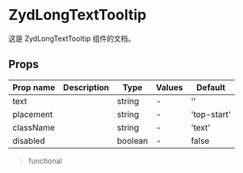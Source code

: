 # ZydLongTextTooltip

这是 ZydLongTextTooltip 组件的文档。

## Props

| Prop name | Description | Type    | Values | Default     |
| --------- | ----------- | ------- | ------ | ----------- |
| text      |             | string  | -      | ''          |
| placement |             | string  | -      | 'top-start' |
| className |             | string  | -      | 'text'      |
| disabled  |             | boolean | -      | false       |

> functional
